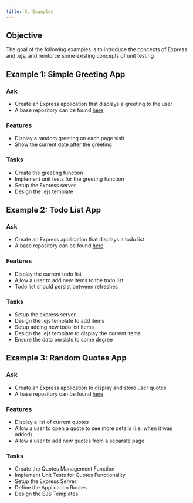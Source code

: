 ```yaml
---
title: 5. Examples
---
```


## Objective
The goal of the following examples is to introduce the concepts of Express and .ejs, and reinforce some existing concepts of unit testing

## Example 1: Simple Greeting App
### Ask
- Create an Express application that displays a greeting to the user
- A base repository can be found [here](https://github.com/menglishca/simple-greeting-base.git)

### Features
- Display a random greeting on each page visit
- Show the current date after the greeting

### Tasks
- Create the greeting function
- Implement unit tests for the greeting function
- Setup the Express server
- Design the .ejs template

## Example 2: Todo List App
### Ask
- Create an Express application that displays a todo list
- A base repository can be found [here](https://github.com/menglishca/todo-list-base.git)

### Features
- Display the current todo list
- Allow a user to add new items to the todo list
- Todo list should persist between refreshes

### Tasks
- Setup the express server
- Design the .ejs template to add items
- Setup adding new todo list items
- Design the .ejs template to display the current items
- Ensure the data persists to some degree

## Example 3: Random Quotes App
### Ask
- Create an Express application to display and store user quotes
- A base repository can be found [here](https://github.com/menglishca/random-quotes-base.git)

### Features
- Display a list of current quotes
- Allow a user to open a quote to see more details (i.e. when it was added)
- Allow a user to add new quotes from a separate page

### Tasks
- Create the Quotes Management Function
- Implement Unit Tests for Quotes Functionality
- Setup the Express Server
- Define the Application Routes
- Design the EJS Templates